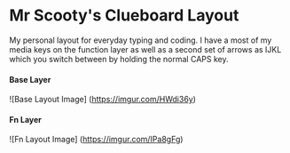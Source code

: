 # Mr Scooty's Clueboard Layout

My personal layout for everyday typing and coding. 
I have a most of my media keys on the function layer as well as a second set of arrows as IJKL which you switch between by holding the normal CAPS key. 

#### Base Layer
![Base Layout Image] (https://imgur.com/HWdi36y)

#### Fn Layer
![Fn Layout Image] (https://imgur.com/IPa8gFg)
